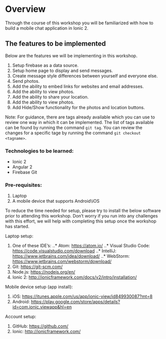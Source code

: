 # Overview
Through the course of this workshop you will be familiarized with how to build a mobile chat application in Ionic 2.

## The features to be implemented
Below are the features we will be implementing in this workshop.
1. Setup firebase as a data source.
2. Setup home page to display and send messages.
3. Create message style differences between yourself and everyone else.
4. Send photos.
5. Add the ability to embed links for websites and email addresses.
6. Add the ability to view photos.
7. Add the ability to share your location.
8. Add the ability to view photos.
9. Add Hide/Show functionality for the photos and location buttons.

Note: For guidance, there are tags already available which you can use to review one way in which it can be implemented.  The list of tags available can be found by running the command `git tag`.  You can review the changes for a specific tage by running the command `git checkout <tagname>`.

### Technologies to be learned:

- Ionic 2
- Angular 2
- Firebase
Git

### Pre-requisites:

1. Laptop
2. A mobile device that supports Android\iOS

To reduce the time needed for setup, please try to install the below software prior to attending this workshop.  Don’t worry if you run into any challenges with this effort, we will help with completing this setup once the workshop has started.

Laptop setup:
1. One of these IDE’s:
..* Atom: https://atom.io/
..* Visual Studio Code: https://code.visualstudio.com/download
..* IntelliJ: https://www.jetbrains.com/idea/download/
..* WebStorm: https://www.jetbrains.com/webstorm/download/
2. Git: https://git-scm.com/
3. Node.js: https://nodejs.org/en/
4. Ionic 2: http://ionicframework.com/docs/v2/intro/installation/

Mobile device setup (app install):
1. iOS: https://itunes.apple.com/us/app/ionic-view/id849930087?mt=8
2. Android: https://play.google.com/store/apps/details?id=com.ionic.viewapp&hl=en

Account setup:
1. GitHub: https://github.com/
2. Ionic: http://ionicframework.com/